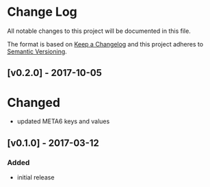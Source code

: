 # Change Log
All notable changes to this project will be documented in this file.

The format is based on [Keep a Changelog](http://keepachangelog.com/)
and this project adheres to [Semantic Versioning](http://semver.org/).

## [v0.2.0] - 2017-10-05
# Changed
- updated META6 keys and values

## [v0.1.0] - 2017-03-12
### Added
- initial release
